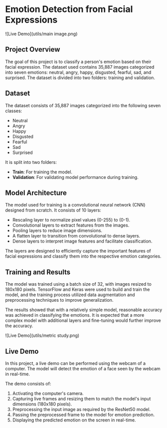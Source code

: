 # Emotion Detection from Facial Expressions

![Live Demo](utils/main image.png)

## Project Overview
The goal of this project is to classify a person's emotion based on their facial expression. The dataset used contains 35,887 images categorized into seven emotions: neutral, angry, happy, disgusted, fearful, sad, and surprised. The dataset is divided into two folders: training and validation.

## Dataset
The dataset consists of 35,887 images categorized into the following seven classes:
- Neutral
- Angry
- Happy
- Disgusted
- Fearful
- Sad
- Surprised

It is split into two folders:
- **Train**: For training the model.
- **Validation**: For validating model performance during training.

## Model Architecture
The model used for training is a convolutional neural network (CNN) designed from scratch. It consists of 10 layers:
- Rescaling layer to normalize pixel values (0-255) to (0-1).
- Convolutional layers to extract features from the images.
- Pooling layers to reduce image dimensions.
- A flatten layer to transition from convolutional to dense layers.
- Dense layers to interpret image features and facilitate classification.

The layers are designed to efficiently capture the important features of facial expressions and classify them into the respective emotion categories.

## Training and Results
The model was trained using a batch size of 32, with images resized to 180x180 pixels. TensorFlow and Keras were used to build and train the model, and the training process utilized data augmentation and preprocessing techniques to improve generalization.

The results showed that with a relatively simple model, reasonable accuracy was achieved in classifying the emotions. It is expected that a more complex model with additional layers and fine-tuning would further improve the accuracy.

![Live Demo](utils/metric study.png)

## Live Demo
In this project, a live demo can be performed using the webcam of a computer. The model will detect the emotion of a face seen by the webcam in real-time.

The demo consists of:
1. Activating the computer's camera.
2. Capturing live frames and resizing them to match the model's input dimensions (180x180 pixels).
3. Preprocessing the input image as required by the ResNet50 model.
4. Passing the preprocessed frame to the model for emotion prediction.
5. Displaying the predicted emotion on the screen in real-time.
